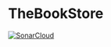 # TheBookStore
[![SonarCloud](https://sonarcloud.io/images/project_badges/sonarcloud-white.svg)](https://sonarcloud.io/dashboard?id=datln04_TheBookStore)
